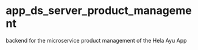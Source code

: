 # app_ds_server_product_management

backend for the microservice product management of the Hela Ayu App
